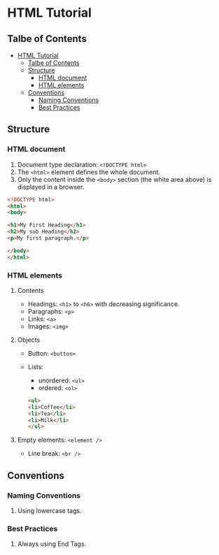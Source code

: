 # HTML Tutorial

## Talbe of Contents

<!-- TOC -->

- [HTML Tutorial](#html-tutorial)
    - [Talbe of Contents](#talbe-of-contents)
    - [Structure](#structure)
        - [HTML document](#html-document)
        - [HTML elements](#html-elements)
    - [Conventions](#conventions)
        - [Naming Conventions](#naming-conventions)
        - [Best Practices](#best-practices)

<!-- /TOC -->

## Structure

### HTML document

1. Document type declaration: `<!DOCTYPE html>`
1. The `<html>` element defines the whole document.
1. Only the content inside the `<body>` section (the white area above) is displayed in a browser.

```html
<!DOCTYPE html>
<html>
<body>

<h1>My First Heading</h1>
<h2>My sub Heading</h2>
<p>My first paragraph.</p>

</body>
</html>
```

### HTML elements

1. Contents
    - Headings: `<h1>` to `<h6>` with decreasing significance.
    - Paragraphs: `<p>`
    - Links: `<a>`
    - Images: `<img>`

1. Objects
    - Button: `<button>`
    - Lists: 
        - unordered: `<ul>`
        - ordered: `<ol>`

        ```html
        <ul>
        <li>Coffee</li>
        <li>Tea</li>
        <li>Milk</li>
        </ul>
        ```

1. Empty elements: `<element />`
    - Line break: `<br />`

## Conventions

### Naming Conventions

1. Using lowercase tags.

### Best Practices

1. Always using End Tags.